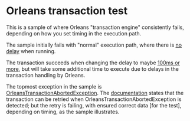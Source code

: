 # Orleans transaction test

This is a sample of where Orleans "transaction engine" consistently fails, depending on how you set timing in the execution path.

The sample initially fails with "normal" execution path, where there is [no delay](https://github.com/jan-johansson-mr/OrleansTransactionTest/blob/6aae7c42991d46737e4ae3b61f4e431654a14316/OrleansTransactionTest/Program.cs#L71) when running.

The transaction succeeds when changing the delay to maybe [100ms or more](https://github.com/jan-johansson-mr/OrleansTransactionTest/blob/6aae7c42991d46737e4ae3b61f4e431654a14316/OrleansTransactionTest/Program.cs#L71), but will take some additional time to execute due to delays in the transaction handling by Orleans.

The topmost exception in the sample is [OrleansTransactionAbortedException](https://docs.microsoft.com/en-us/dotnet/api/orleans.transactions.orleanstransactionabortedexception?view=orleans-3.0). The [documentation](https://docs.microsoft.com/en-us/dotnet/orleans/grains/transactions) states that the transaction can be retried when OrleansTransactionAbortedException is detected; but the retry is failing, with ensured correct data [for the test], depending on timing, as the sample illustrates.
